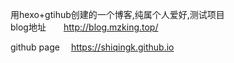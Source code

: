 用hexo+gtihub创建的一个博客,纯属个人爱好,测试项目  
blog地址&emsp;&emsp;http://blog.mzking.top/  
  
github page&emsp;  https://shiqingk.github.io  
  